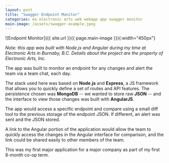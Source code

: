 ```yaml
---
layout: post
title: "Swagger Endpoint Monitor"
categories: ea electronic arts web webapp app swagger monitor
main-image: /assets/swagger-example.jpeg
---
```


![Endpoint Monitor]({{ site.url }}{{ page.main-image }}){:width="450px"}

_Note: this app was built with Node.js and Angular during my time at Electronic Arts in Burnaby, B.C. Details about the project are the property of Electronic Arts, Inc._

The app was built to monitor an endpoint for any changes and alert the team via a team chat, each day.

The stack used here was based on **Node.js** and **Express**, a JS framework that allows you to quickly define a set of routes and API features. The persistence chosen was **MongoDB** -- we wanted to store raw **JSON** -- and the interface to view those changes was built with **AngularJS**.

The app would access a specific endpoint and compare using a small diff tool to the previous storage of the endpoint JSON. If different, an alert was sent and the JSON stored.

A link to the Angular portion of the application would allow the team to quickly access the changes in the Angular interface for comparison, and the link could be shared easily to other members of the team.

This was my first major application for a major company as part of my first 8-month co-op term.
